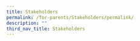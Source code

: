 ```yaml
---
title: Stakeholders
permalink: /for-parents/Stakeholders/permalink/
description: ""
third_nav_title: Stakeholders
---
```

